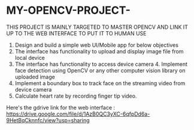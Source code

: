 # MY-OPENCV-PROJECT-
THIS PROJECT IS MAINLY TARGETED TO MASTER OPENCV AND LINK IT UP TO THE WEB INTERFACE TO PUT IT TO HUMAN USE 

1. Design and build a simple web UI/Mobile app for below objectives 
2. The interface has functionality to upload and display image file from local device 
3. The interface has functionality to access device camera 4. Implement face detection using OpenCV or any other computer vision library on uploaded image 
4.  Implement a boundary box to track face on the streaming video from device camera 
5.  Calculate heart rate by recording finger tip video. 

Here's the gdrive link for the web interface : https://drive.google.com/file/d/1AzB0QC3yXC-6qfpDd6a-9HetBqCknnfc/view?usp=sharing
